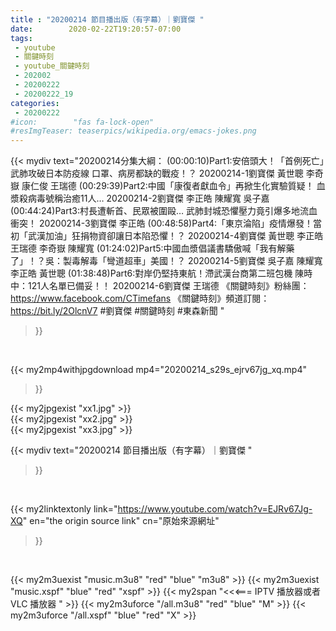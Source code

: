 ```yaml
---
title : "20200214 節目播出版（有字幕）｜劉寶傑 "
date:        2020-02-22T19:20:57-07:00
tags:
 - youtube
 - 關鍵時刻
 - youtube_關鍵時刻
 - 202002
 - 20200222
 - 20200222_19
categories:
 - 20200222
#icon:        "fas fa-lock-open"
#resImgTeaser: teaserpics/wikipedia.org/emacs-jokes.png
---
```


{{< mydiv text="20200214分集大綱：  (00:00:10)Part1:安倍頭大！「首例死亡」武肺攻破日本防疫線 口罩、病房都缺的戰疫！？ 20200214-1劉寶傑 黃世聰 李奇嶽 康仁俊 王瑞德  (00:29:39)Part2:中國「康復者獻血令」再掀生化實驗質疑！ 血漿殺病毒號稱治癒11人… 20200214-2劉寶傑 李正皓 陳耀寬 吳子嘉  (00:44:24)Part3:村長遭斬首、民眾被圍毆… 武肺封城恐懼壓力竟引爆多地流血衝突！ 20200214-3劉寶傑 李正皓  (00:48:58)Part4:「東京淪陷」疫情爆發！當初「武漢加油」狂捐物資卻讓日本陷恐懼！？ 20200214-4劉寶傑 黃世聰 李正皓 王瑞德 李奇嶽 陳耀寬  (01:24:02)Part5:中國血漿倡議書驕傲喊「我有解藥了」！？吳：製毒解毒「彎道超車」美國！？  20200214-5劉寶傑 吳子嘉 陳耀寬 李正皓 黃世聰  (01:38:48)Part6:對岸仍堅持東航！滯武漢台商第二班包機 陳時中：121人名單已備妥！！ 20200214-6劉寶傑 王瑞德  《關鍵時刻》粉絲團：https://www.facebook.com/CTimefans 《關鍵時刻》頻道訂閱：https://bit.ly/2OlcnV7  #劉寶傑 #關鍵時刻  #東森新聞 "
>}}
<br>


{{< my2mp4withjpgdownload mp4="20200214_s29s_ejrv67jg_xq.mp4"
>}}

{{< my2jpgexist "xx1.jpg" >}}<br>
{{< my2jpgexist "xx2.jpg" >}}<br>
{{< my2jpgexist "xx3.jpg" >}}<br>



{{< mydiv text="20200214 節目播出版（有字幕）｜劉寶傑 "
>}}
<br>

{{< my2linktextonly link="https://www.youtube.com/watch?v=EJRv67Jg-XQ"
en="the origin source link" cn="原始來源網址"
>}}


<br>

{{< my2m3uexist "music.m3u8" "red"  "blue" "m3u8" >}} {{< my2m3uexist "music.xspf" "blue" "red"  "xspf" >}} {{< my2span "<<<=== IPTV 播放器或者 VLC 播放器 " >}} {{< my2m3uforce "/all.m3u8" "red"  "blue" "M" >}} {{< my2m3uforce "/all.xspf" "blue" "red"  "X" >}} 
